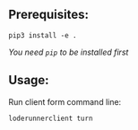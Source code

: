## Prerequisites:

```pip3 install -e .```

*You need `pip` to be installed first*

## Usage:

Run client form command line:
```
loderunnerclient turn
```

